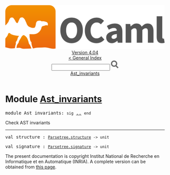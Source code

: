 <!-- ((! set title API !)) ((! set documentation !)) ((! set api !)) ((! set nobreadcrumb !)) -->
<div class="api"><header><nav class="toc brand"><a class="brand" href="https://ocaml.org/"><img src="colour-logo-gray.svg" class="svg" alt="OCaml"></a></nav><nav class="toc"><div class="toc_version"><a href="/docs" id="version-select">Version 4.04</a></div><a href="index.html">&lt; General Index</a><div class="api_search"><input type="text" name="apisearch" id="api_search" oninput="mySearch(false);" onkeypress="this.oninput();" onclick="this.oninput();" onpaste="this.oninput();">
<img src="search_icon.svg" alt="Search" class="svg" onclick="mySearch(false)"></div>
<div id="search_results"></div><div class="toc_title"><a href="#top">Ast_invariants</a></div><ul></ul></nav></header>

<h1>Module <a href="type_Ast_invariants.html">Ast_invariants</a></h1>

<pre><span class="keyword">module</span> Ast_invariants: <code class="code"><span class="keyword">sig</span></code> <a href="Ast_invariants.html">..</a> <code class="code"><span class="keyword">end</span></code></pre><div class="info module top">
Check AST invariants<br>
</div>
<hr width="100%">

<pre><span id="VALstructure"><span class="keyword">val</span> structure</span> : <code class="type"><a href="Parsetree.html#TYPEstructure">Parsetree.structure</a> -&gt; unit</code></pre>
<pre><span id="VALsignature"><span class="keyword">val</span> signature</span> : <code class="type"><a href="Parsetree.html#TYPEsignature">Parsetree.signature</a> -&gt; unit</code></pre><div class="copyright">The present documentation is copyright Institut National de Recherche en Informatique et en Automatique (INRIA). A complete version can be obtained from <a href="http://caml.inria.fr/pub/docs/manual-ocaml/">this page</a>.</div></div>